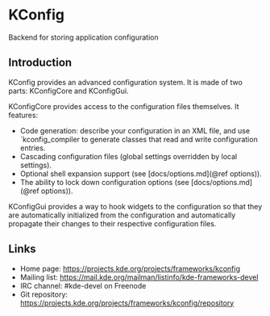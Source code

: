 # KConfig

Backend for storing application configuration

## Introduction

KConfig provides an advanced configuration system. It is made of two parts:
KConfigCore and KConfigGui.

KConfigCore provides access to the configuration files themselves. It features:

- Code generation: describe your configuration in an XML file, and use
  `kconfig_compiler to generate classes that read and write configuration
  entries.
- Cascading configuration files (global settings overridden by local settings).
- Optional shell expansion support (see [docs/options.md](@ref options)).
- The ability to lock down configuration options (see
  [docs/options.md](@ref options)).

KConfigGui provides a way to hook widgets to the configuration so that they are
automatically initialized from the configuration and automatically propagate
their changes to their respective configuration files.

## Links

- Home page: <https://projects.kde.org/projects/frameworks/kconfig>
- Mailing list: <https://mail.kde.org/mailman/listinfo/kde-frameworks-devel>
- IRC channel: \#kde-devel on Freenode
- Git repository: <https://projects.kde.org/projects/frameworks/kconfig/repository>
